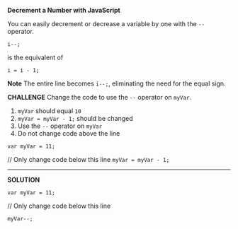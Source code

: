 **Decrement a Number with JavaScript**

You can easily decrement or decrease a variable by one with the `--` operator.

`i--;`

is the equivalent of

`i = i - 1;`

**Note**
The entire line becomes `i--;`, eliminating the need for the equal sign.


**CHALLENGE**
Change the code to use the `--` operator on `myVar`.
1. `myVar` should equal `10`
2. `myVar = myVar - 1;` should be changed
3. Use the `--` operator on `myVar`
4. Do not change code above the line

`var myVar = 11;`

// Only change code below this line
`myVar = myVar - 1;`


---------------------------------------
**SOLUTION**

`var myVar = 11;`

// Only change code below this line

`myVar--;`
